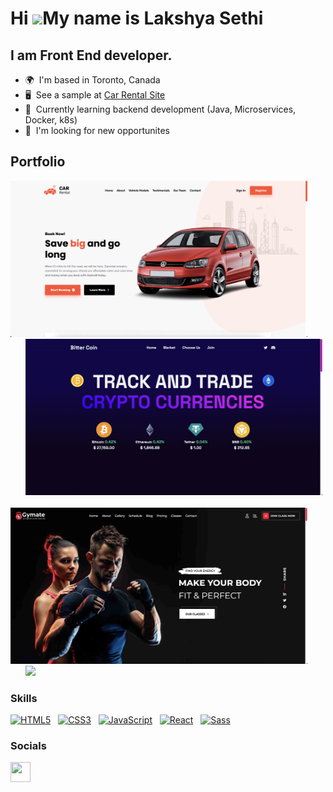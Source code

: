 Hi ![](https://user-images.githubusercontent.com/18350557/176309783-0785949b-9127-417c-8b55-ab5a4333674e.gif)My name is **Lakshya Sethi**
========================================================================================================================================

I am Front End developer.
--------------------------

*   🌍  I'm based in Toronto, Canada
*   🖥️  See a sample at <a target="_blank" rel="noreferrer" href='https://lakshyamcs16.github.io/car-rental-app/'>Car Rental Site</a>
*   🧠  Currently learning backend development (Java, Microservices, Docker, k8s)
*   👀  I'm looking for new opportunites

Portfolio
----------
<div style="display: flex">
 <div style="display: block">
   <a href="https://lakshyamcs16.github.io/car-rental-app/" style="cursor: pointer;"><img height="250" src="https://raw.githubusercontent.com/lakshyamcs16/lakshyamcs16/main/carental.png"/></a>
  &nbsp; &nbsp; &nbsp; &nbsp; &nbsp; &nbsp; <a href="https://lakshyamcs16.github.io/bitter-coin/" style="cursor: pointer;"> <img height="250" src="https://raw.githubusercontent.com/lakshyamcs16/lakshyamcs16/main/bittercoin.png"/></a>
  <br><br>
  <a href="https://lakshyamcs16.github.io/fitness2for7/" style="cursor: pointer;"><img height="250" src="https://raw.githubusercontent.com/lakshyamcs16/lakshyamcs16/main/fitness247.png"/></a>
  &nbsp; &nbsp; &nbsp; &nbsp; &nbsp; &nbsp; <a href="https://lakshyamcs16.github.io/ecommerce-site/" style="cursor: pointer;"><img height="250" src="https://raw.githubusercontent.com/lakshyamcs16/lakshyamcs16/main/ecommerce.png"/></a>
 </div>
</div>

### Skills
<p align="left">
<a href="https://developer.mozilla.org/en-US/docs/Glossary/HTML5" target="_blank" rel="noreferrer"><img src="https://raw.githubusercontent.com/danielcranney/readme-generator/main/public/icons/skills/html5-colored.svg" width="36" height="36" alt="HTML5" /></a> &nbsp;
<a href="https://www.w3.org/TR/CSS/#css" target="_blank" rel="noreferrer"><img src="https://raw.githubusercontent.com/danielcranney/readme-generator/main/public/icons/skills/css3-colored.svg" width="36" height="36" alt="CSS3" /></a> &nbsp;
 <a href="https://developer.mozilla.org/en-US/docs/Web/JavaScript" target="_blank" rel="noreferrer"><img src="https://raw.githubusercontent.com/danielcranney/readme-generator/main/public/icons/skills/javascript-colored.svg" width="36" height="36" alt="JavaScript" /></a> &nbsp;
<a href="https://reactjs.org/" target="_blank" rel="noreferrer"><img src="https://raw.githubusercontent.com/danielcranney/readme-generator/main/public/icons/skills/react-colored.svg" width="36" height="36" alt="React" /></a> &nbsp; <a href="https://sass-lang.com/" target="_blank" rel="noreferrer"><img src="https://raw.githubusercontent.com/danielcranney/readme-generator/main/public/icons/skills/sass-colored.svg" width="36" height="36" alt="Sass" />
  <a href="https://java.com" target="_blank" rel="noreferrer"></a>
  </a> 

### Socials
<p align="left"> <a href="https://www.linkedin.com/in/lakshyamcs16/" target="_blank" rel="noreferrer"><img src="https://raw.githubusercontent.com/danielcranney/readme-generator/main/public/icons/socials/linkedin.svg" width="32" height="32" /></a> </p>
